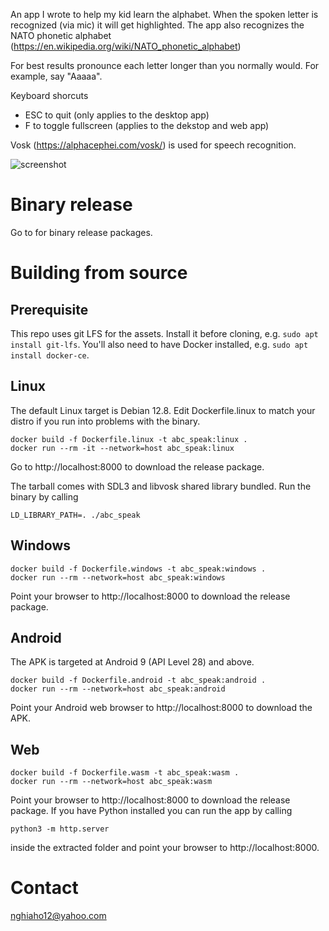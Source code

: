 An app I wrote to help my kid learn the alphabet. 
When the spoken letter is recognized (via mic) it will get highlighted.
The app also recognizes the NATO phonetic alphabet (https://en.wikipedia.org/wiki/NATO_phonetic_alphabet)

For best results pronounce each letter longer than you normally would. For example, say "Aaaaa".

Keyboard shorcuts
- ESC to quit (only applies to the desktop app)
- F to toggle fullscreen (applies to the dekstop and web app)

Vosk (https://alphacephei.com/vosk/) is used for speech recognition. 

![screenshot](screenshot.png)

# Binary release
Go to for binary release packages.

# Building from source
## Prerequisite
This repo uses git LFS for the assets. Install it before cloning, e.g. ```sudo apt install git-lfs```.
You'll also need to have Docker installed, e.g. ```sudo apt install docker-ce```.

## Linux
The default Linux target is Debian 12.8. Edit Dockerfile.linux to match your distro if you run into problems with the binary.

```
docker build -f Dockerfile.linux -t abc_speak:linux .
docker run --rm -it --network=host abc_speak:linux
```
Go to http://localhost:8000 to download the release package.

The tarball comes with SDL3 and libvosk shared library bundled. Run the binary by calling
```
LD_LIBRARY_PATH=. ./abc_speak
```

## Windows
```
docker build -f Dockerfile.windows -t abc_speak:windows .
docker run --rm --network=host abc_speak:windows
```

Point your browser to http://localhost:8000 to download the release package.

## Android
The APK is targeted at Android 9 (API Level 28) and above.

```
docker build -f Dockerfile.android -t abc_speak:android .
docker run --rm --network=host abc_speak:android
```

Point your Android web browser to http://localhost:8000 to download the APK.

## Web
```
docker build -f Dockerfile.wasm -t abc_speak:wasm .
docker run --rm --network=host abc_speak:wasm
```

Point your browser to http://localhost:8000 to download the release package.
If you have Python installed you can run the app by calling

```
python3 -m http.server
```

inside the extracted folder and point your browser to http://localhost:8000.

# Contact
nghiaho12@yahoo.com
